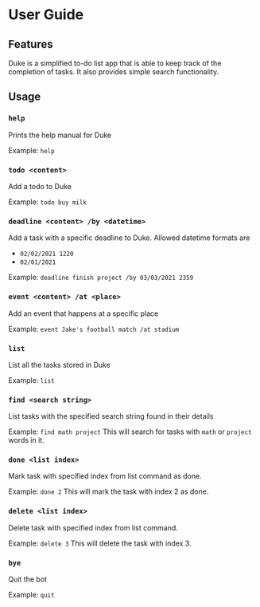 # User Guide

## Features

Duke is a simplified to-do list app that is able to keep track of the completion of tasks. It also provides simple search functionality.   

## Usage

### `help`

Prints the help manual for Duke

Example: `help`

### `todo <content>` 

Add a todo to Duke

Example: `todo buy milk`

### `deadline <content> /by <datetime>`

Add a task with a specific deadline to Duke. Allowed datetime formats are
* `02/02/2021 1220`
* `02/01/2021`

Example: `deadline finish project /by 03/03/2021 2359`

### `event <content> /at <place>`

Add an event that happens at a specific place

Example: `event Jake's football match /at stadium`

### `list`

List all the tasks stored in Duke

Example: `list`

### `find <search string>`

List tasks with the specified search string found in their details

Example: `find math project`
This will search for tasks with `math` or `project` words in it.

### `done <list index>`

Mark task with specified index from list command as done.

Example: `done 2`
This will mark the task with index 2 as done.

### `delete <list index>`

Delete task with specified index from list command.

Example: `delete 3`
This will delete the task with index 3.

### `bye`

Quit the bot

Example: `quit`
